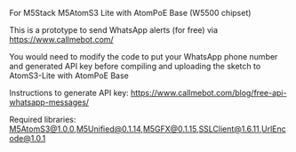 For M5Stack M5AtomS3 Lite with AtomPoE Base (W5500 chipset)

This is a prototype to send WhatsApp alerts (for free) via https://www.callmebot.com/

You would need to modify the code to put your WhatsApp phone number and generated API key
before compiling and uploading the sketch to AtomS3-Lite with AtomPoE Base

Instructions to generate API key:
https://www.callmebot.com/blog/free-api-whatsapp-messages/

Required libraries:
M5AtomS3@1.0.0,M5Unified@0.1.14,M5GFX@0.1.15,SSLClient@1.6.11,UrlEncode@1.0.1


